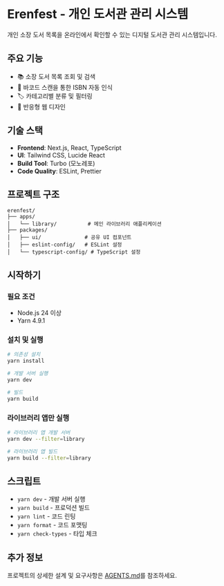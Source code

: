 # Erenfest - 개인 도서관 관리 시스템

개인 소장 도서 목록을 온라인에서 확인할 수 있는 디지털 도서관 관리 시스템입니다.

## 주요 기능

- 📚 소장 도서 목록 조회 및 검색
- 📱 바코드 스캔을 통한 ISBN 자동 인식
- 🏷️ 카테고리별 분류 및 필터링
- 📱 반응형 웹 디자인

## 기술 스택

- **Frontend**: Next.js, React, TypeScript
- **UI**: Tailwind CSS, Lucide React
- **Build Tool**: Turbo (모노레포)
- **Code Quality**: ESLint, Prettier

## 프로젝트 구조

```
erenfest/
├── apps/
│   └── library/          # 메인 라이브러리 애플리케이션
├── packages/
│   ├── ui/              # 공유 UI 컴포넌트
│   ├── eslint-config/   # ESLint 설정
│   └── typescript-config/ # TypeScript 설정
```

## 시작하기

### 필요 조건

- Node.js 24 이상
- Yarn 4.9.1

### 설치 및 실행

```bash
# 의존성 설치
yarn install

# 개발 서버 실행
yarn dev

# 빌드
yarn build
```

### 라이브러리 앱만 실행

```bash
# 라이브러리 앱 개발 서버
yarn dev --filter=library

# 라이브러리 앱 빌드
yarn build --filter=library
```

## 스크립트

- `yarn dev` - 개발 서버 실행
- `yarn build` - 프로덕션 빌드
- `yarn lint` - 코드 린팅
- `yarn format` - 코드 포맷팅
- `yarn check-types` - 타입 체크

## 추가 정보

프로젝트의 상세한 설계 및 요구사항은 [AGENTS.md](./AGENTS.md)를 참조하세요.
